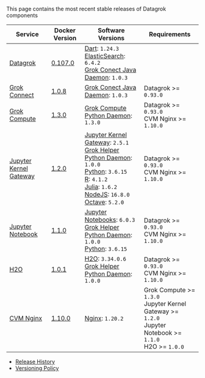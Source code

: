 <!-- TITLE: Stable Releases -->
<!-- SUBTITLE: -->

This page contains the most recent stable releases of Datagrok components

| Service                                                       | Docker Version                                                    | Software Versions                                                                                                                                                                                                                                                                                                                                                                                              | Requirements                                                                                                        |
|---------------------------------------------------------------|-------------------------------------------------------------------|----------------------------------------------------------------------------------------------------------------------------------------------------------------------------------------------------------------------------------------------------------------------------------------------------------------------------------------------------------------------------------------------------------------|---------------------------------------------------------------------------------------------------------------------|
| [Datagrok](admin/architecture-details.md#datagrok-components) | [0.107.0]((https://hub.docker.com/r/datagrok/datagrok))           | [Dart](https://dart.dev/): `1.24.3` <br> [ElasticSearch](https://www.elastic.co/): `6.4.2` <br>  [Grok Conect Java Daemon](https://github.com/datagrok-ai/public/tree/master/connectors/grok_connect): `1.0.3`                                                                                                                                                                                                 |                                                                                                                     |
| [Grok Connect](../access/data-connection.md)                  | [1.0.8](https://hub.docker.com/r/datagrok/grok_connect)           | [Grok Conect Java Daemon](https://github.com/datagrok-ai/public/tree/master/connectors/grok_connect): `1.0.3`                                                                                                                                                                                                                                                                                                  | Datagrok >= `0.93.0`                                                                                                |
| [Grok Compute](admin/architecture-details.md#grok-compute)    | [1.3.0](https://hub.docker.com/r/datagrok/grok_compute)           | [Grok Compute Python Daemon](admin/architecture-details.md#grok-compute): `1.3.0`                                                                                                                                                                                                                                                                                                                              | Datagrok >= `0.93.0` <br> CVM Nginx >= `1.10.0`                                                                     |
| [Jupyter Kernel Gateway](../compute/scripting.md)             | [1.2.0](https://hub.docker.com/r/datagrok/jupyter_kernel_gateway) | [Jupyter Kernel Gateway](https://github.com/jupyter/kernel_gateway): `2.5.1` <br> [Grok Helper Python Daemon](admin/architecture-details.md#grok-helper): `1.0.0` <br> [Python](https://www.python.org): `3.6.15` <br> [R](https://www.r-project.org): `4.1.2` <br> [Julia](https://julialang.org): `1.6.2` <br> [NodeJS](https://nodejs.org): `16.8.0` <br> [Octave](https://octave.sourceforge.io/): `5.2.0` | Datagrok >= `0.93.0` <br> CVM Nginx >= `1.10.0`                                                                     |
| [Jupyter Notebook](../compute/jupyter-notebook.md)            | [1.1.0](https://hub.docker.com/r/datagrok/jupyter_notebook)       | [Jupyter Notebooks](https://jupyter.org): `6.0.3` <br> [Grok Helper Python Daemon](admin/architecture-details.md#grok-helper): `1.0.0` <br> [Python](https://www.python.org): `3.6.15`                                                                                                                                                                                                                         | Datagrok >= `0.93.0` <br> CVM Nginx >= `1.10.0`                                                                     |
| [H2O](admin/architecture-details.md#h2o)                      | [1.0.1](https://hub.docker.com/r/datagrok/h2o)                    | [H2O](https://www.h2o.ai/products/h2o/): `3.34.0.6` <br> [Grok Helper Python Daemon](admin/architecture-details.md#grok-helper): `1.0.0`                                                                                                                                                                                                                                                                       | Datagrok >= `0.93.0` <br> CVM Nginx >= `1.10.0`                                                                     |
| [CVM Nginx](admin/architecture-details.md#load-balancer)      | [1.10.0](https://hub.docker.com/r/datagrok/cvm_nginx)             | [Nginx](https://www.nginx.com/): `1.20.2`                                                                                                                                                                                                                                                                                                                                                                      | Grok Compute >= `1.3.0` <br> Jupyter Kernel Gateway >= `1.2.0` <br> Jupyter Notebook >= `1.1.0` <br> H2O >= `1.0.0` |

* [Release History](release-history.md)
* [Versioning Policy](versioning-policy.md)
